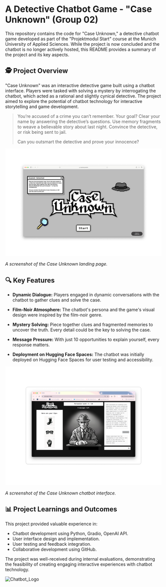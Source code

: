 # A Detective Chatbot Game - "Case Unknown" (Group 02)

This repository contains the code for "Case Unknown," a detective chatbot game developed as part of the "Projektmodul Start" course at the Munich University of Applied Sciences. While the project is now concluded and the chatbot is no longer actively hosted, this README provides a summary of the project and its key aspects.

## 🕵️ Project Overview

"Case Unknown" was an interactive detective game built using a chatbot interface. Players were tasked with solving a mystery by interrogating the chatbot, which acted as a rational and slightly cynical detective. The project aimed to explore the potential of chatbot technology for interactive storytelling and game development.

> You’re accused of a crime you can’t remember. Your goal? Clear your name by answering the detective’s questions. 
> Use memory fragments to weave a believable story about last night. Convince the detective, or risk being sent to jail.
>
> Can you outsmart the detective and prove your innocence?

![Screenshot landing page](https://github.com/ID-Start-Winter24/Case-Unknown-Chatbot-Detective/blob/main/avatar_images/Screenshot_landingpage.png)

*A screenshot of the Case Unknown landing page.*

## 🔍 Key Features

* **Dynamic Dialogue:** Players engaged in dynamic conversations with the chatbot to gather clues and solve the case.

* **Film-Noir Atmosphere:** The chatbot's persona and the game's visual design were inspired by the film-noir genre.

* **Mystery Solving:** Piece together clues and fragmented memories to uncover the truth. Every detail could be the key to solving the case.

* **Message Pressure:** With just 10 opportunities to explain yourself, every response matters.

* **Deployment on Hugging Face Spaces:** The chatbot was initially deployed on Hugging Face Spaces for user testing and accessibility.

![Screenshot landing page](avatar_images/Screenshot_gameplay.png)

*A screenshot of the Case Unknown chatbot interface.*

## 📊 Project Learnings and Outcomes

This project provided valuable experience in:

* Chatbot development using Python, Gradio, OpenAI API.
* User interface design and implementation.
* User testing and feedback integration.
* Collaborative development using GitHub.

The project was well-received during internal evaluations, demonstrating the feasibility of creating engaging interactive experiences with chatbot technology.

![Chatbot_Logo](https://github.com/ID-Start-Winter24/chat-02/blob/main/startpage/CU_logo.png)
